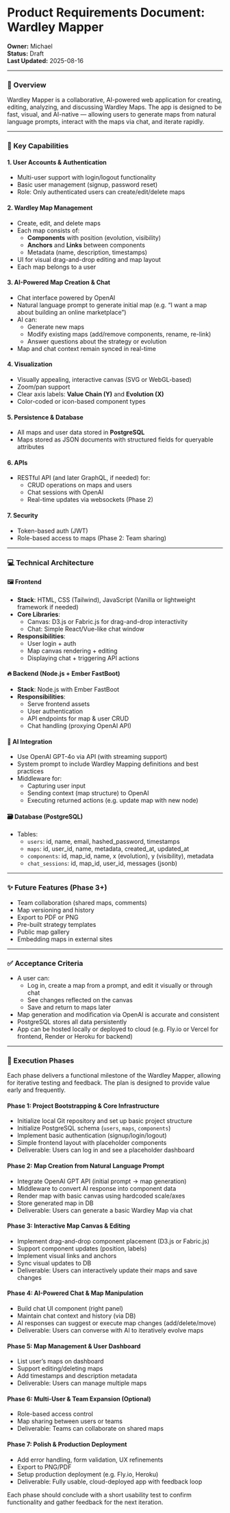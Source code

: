 # Product Requirements Document: Wardley Mapper

**Owner:** Michael  
**Status:** Draft  
**Last Updated:** 2025-08-16

---

### 🎯 Overview

Wardley Mapper is a collaborative, AI-powered web application for creating, editing, analyzing, and discussing Wardley Maps. The app is designed to be fast, visual, and AI-native — allowing users to generate maps from natural language prompts, interact with the maps via chat, and iterate rapidly.

---

### 🧩 Key Capabilities

#### 1. **User Accounts & Authentication**
- Multi-user support with login/logout functionality
- Basic user management (signup, password reset)
- Role: Only authenticated users can create/edit/delete maps

#### 2. **Wardley Map Management**
- Create, edit, and delete maps
- Each map consists of:
  - **Components** with position (evolution, visibility)
  - **Anchors** and **Links** between components
  - Metadata (name, description, timestamps)
- UI for visual drag-and-drop editing and map layout
- Each map belongs to a user

#### 3. **AI-Powered Map Creation & Chat**
- Chat interface powered by OpenAI
- Natural language prompt to generate initial map (e.g. “I want a map about building an online marketplace”)
- AI can:
  - Generate new maps
  - Modify existing maps (add/remove components, rename, re-link)
  - Answer questions about the strategy or evolution
- Map and chat context remain synced in real-time

#### 4. **Visualization**
- Visually appealing, interactive canvas (SVG or WebGL-based)
- Zoom/pan support
- Clear axis labels: **Value Chain (Y)** and **Evolution (X)**
- Color-coded or icon-based component types

#### 5. **Persistence & Database**
- All maps and user data stored in **PostgreSQL**
- Maps stored as JSON documents with structured fields for queryable attributes

#### 6. **APIs**
- RESTful API (and later GraphQL, if needed) for:
  - CRUD operations on maps and users
  - Chat sessions with OpenAI
  - Real-time updates via websockets (Phase 2)

#### 7. **Security**
- Token-based auth (JWT)
- Role-based access to maps (Phase 2: Team sharing)

---

### 💻 Technical Architecture

#### 🖼️ Frontend
- **Stack**: HTML, CSS (Tailwind), JavaScript (Vanilla or lightweight framework if needed)
- **Core Libraries**:
  - Canvas: D3.js or Fabric.js for drag-and-drop interactivity
  - Chat: Simple React/Vue-like chat window
- **Responsibilities**:
  - User login + auth
  - Map canvas rendering + editing
  - Displaying chat + triggering API actions

#### 🔥 Backend (Node.js + Ember FastBoot)
- **Stack**: Node.js with Ember FastBoot
- **Responsibilities**:
  - Serve frontend assets
  - User authentication
  - API endpoints for map & user CRUD
  - Chat handling (proxying OpenAI API)

#### 🤖 AI Integration
- Use OpenAI GPT-4o via API (with streaming support)
- System prompt to include Wardley Mapping definitions and best practices
- Middleware for:
  - Capturing user input
  - Sending context (map structure) to OpenAI
  - Executing returned actions (e.g. update map with new node)

#### 🗃️ Database (PostgreSQL)
- Tables:
  - `users`: id, name, email, hashed_password, timestamps
  - `maps`: id, user_id, name, metadata, created_at, updated_at
  - `components`: id, map_id, name, x (evolution), y (visibility), metadata
  - `chat_sessions`: id, map_id, user_id, messages (jsonb)

---

### ✨ Future Features (Phase 3+)
- Team collaboration (shared maps, comments)
- Map versioning and history
- Export to PDF or PNG
- Pre-built strategy templates
- Public map gallery
- Embedding maps in external sites

---

### ✅ Acceptance Criteria
- A user can:
  - Log in, create a map from a prompt, and edit it visually or through chat
  - See changes reflected on the canvas
  - Save and return to maps later
- Map generation and modification via OpenAI is accurate and consistent
- PostgreSQL stores all data persistently
- App can be hosted locally or deployed to cloud (e.g. Fly.io or Vercel for frontend, Render or Heroku for backend)

---

### 🚧 Execution Phases

Each phase delivers a functional milestone of the Wardley Mapper, allowing for iterative testing and feedback. The plan is designed to provide value early and frequently.

#### **Phase 1: Project Bootstrapping & Core Infrastructure**
- Initialize local Git repository and set up basic project structure
- Initialize PostgreSQL schema (`users`, `maps`, `components`)
- Implement basic authentication (signup/login/logout)
- Simple frontend layout with placeholder components
- Deliverable: Users can log in and see a placeholder dashboard

#### **Phase 2: Map Creation from Natural Language Prompt**
- Integrate OpenAI GPT API (initial prompt → map generation)
- Middleware to convert AI response into component data
- Render map with basic canvas using hardcoded scale/axes
- Store generated map in DB
- Deliverable: Users can generate a basic Wardley Map via chat

#### **Phase 3: Interactive Map Canvas & Editing**
- Implement drag-and-drop component placement (D3.js or Fabric.js)
- Support component updates (position, labels)
- Implement visual links and anchors
- Sync visual updates to DB
- Deliverable: Users can interactively update their maps and save changes

#### **Phase 4: AI-Powered Chat & Map Manipulation**
- Build chat UI component (right panel)
- Maintain chat context and history (via DB)
- AI responses can suggest or execute map changes (add/delete/move)
- Deliverable: Users can converse with AI to iteratively evolve maps

#### **Phase 5: Map Management & User Dashboard**
- List user’s maps on dashboard
- Support editing/deleting maps
- Add timestamps and description metadata
- Deliverable: Users can manage multiple maps

#### **Phase 6: Multi-User & Team Expansion (Optional)**
- Role-based access control
- Map sharing between users or teams
- Deliverable: Teams can collaborate on shared maps

#### **Phase 7: Polish & Production Deployment**
- Add error handling, form validation, UX refinements
- Export to PNG/PDF
- Setup production deployment (e.g. Fly.io, Heroku)
- Deliverable: Fully usable, cloud-deployed app with feedback loop

Each phase should conclude with a short usability test to confirm functionality and gather feedback for the next iteration.
